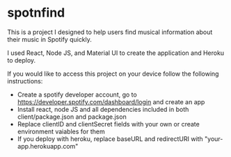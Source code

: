 # spotnfind

This is a project I designed to help users find musical information about their music in Spotify quickly. 

I used React, Node JS, and Material UI to create the application and Heroku to deploy.

If you would like to access this project on your device follow the following instructions:

- Create a spotify developer account, go to https://developer.spotify.com/dashboard/login and create an app
- Install react, node JS and all dependencies included in both client/package.json and package.json
- Replace clientID and clientSecret fields with your own or create environment vaiables for them
- If you deploy with heroku, replace baseURL and redirectURI with "your-app.herokuapp.com" 

